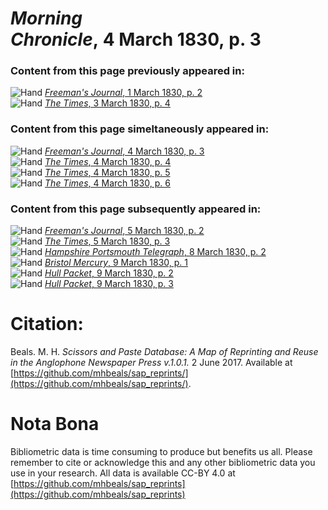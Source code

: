 # *Morning Chronicle*, 4 March 1830, p. 3  
  
### Content from this page previously appeared in:  
![Hand](http://scissorsandpaste.net/wp-content/uploads/2017/06/smallhandpointer.png) [*Freeman's Journal*, 1 March 1830, p. 2](https://mhbeals.github.io/sap_html/Freeman's-Journal/Freeman's-Journal-1-March-1830-p-2)  
![Hand](http://scissorsandpaste.net/wp-content/uploads/2017/06/smallhandpointer.png) [*The Times*, 3 March 1830, p. 4](https://mhbeals.github.io/sap_html/The-Times/The-Times-3-March-1830-p-4)  
  
### Content from this page simeltaneously appeared in:  
![Hand](http://scissorsandpaste.net/wp-content/uploads/2017/06/smallhandpointer.png) [*Freeman's Journal*, 4 March 1830, p. 3](https://mhbeals.github.io/sap_html/Freeman's-Journal/Freeman's-Journal-4-March-1830-p-3)  
![Hand](http://scissorsandpaste.net/wp-content/uploads/2017/06/smallhandpointer.png) [*The Times*, 4 March 1830, p. 4](https://mhbeals.github.io/sap_html/The-Times/The-Times-4-March-1830-p-4)  
![Hand](http://scissorsandpaste.net/wp-content/uploads/2017/06/smallhandpointer.png) [*The Times*, 4 March 1830, p. 5](https://mhbeals.github.io/sap_html/The-Times/The-Times-4-March-1830-p-5)  
![Hand](http://scissorsandpaste.net/wp-content/uploads/2017/06/smallhandpointer.png) [*The Times*, 4 March 1830, p. 6](https://mhbeals.github.io/sap_html/The-Times/The-Times-4-March-1830-p-6)  
  
### Content from this page subsequently appeared in:  
![Hand](http://scissorsandpaste.net/wp-content/uploads/2017/06/smallhandpointer.png) [*Freeman's Journal*, 5 March 1830, p. 2](https://mhbeals.github.io/sap_html/Freeman's-Journal/Freeman's-Journal-5-March-1830-p-2)  
![Hand](http://scissorsandpaste.net/wp-content/uploads/2017/06/smallhandpointer.png) [*The Times*, 5 March 1830, p. 3](https://mhbeals.github.io/sap_html/The-Times/The-Times-5-March-1830-p-3)  
![Hand](http://scissorsandpaste.net/wp-content/uploads/2017/06/smallhandpointer.png) [*Hampshire Portsmouth Telegraph*, 8 March 1830, p. 2](https://mhbeals.github.io/sap_html/Hampshire-Portsmouth-Telegraph/Hampshire-Portsmouth-Telegraph-8-March-1830-p-2)  
![Hand](http://scissorsandpaste.net/wp-content/uploads/2017/06/smallhandpointer.png) [*Bristol Mercury*, 9 March 1830, p. 1](https://mhbeals.github.io/sap_html/Bristol-Mercury/Bristol-Mercury-9-March-1830-p-1)  
![Hand](http://scissorsandpaste.net/wp-content/uploads/2017/06/smallhandpointer.png) [*Hull Packet*, 9 March 1830, p. 2](https://mhbeals.github.io/sap_html/Hull-Packet/Hull-Packet-9-March-1830-p-2)  
![Hand](http://scissorsandpaste.net/wp-content/uploads/2017/06/smallhandpointer.png) [*Hull Packet*, 9 March 1830, p. 3](https://mhbeals.github.io/sap_html/Hull-Packet/Hull-Packet-9-March-1830-p-3)  


# Citation: 

Beals. M. H. *Scissors and Paste Database: A Map of Reprinting and Reuse in the Anglophone Newspaper Press v.1.0.1.* 2 June 2017. Available at [https://github.com/mhbeals/sap_reprints/](https://github.com/mhbeals/sap_reprints/). 

# Nota Bona

Bibliometric data is time consuming to produce but benefits us all. Please remember to cite or acknowledge this and any other bibliometric data you use in your research. All data is available CC-BY 4.0 at [https://github.com/mhbeals/sap_reprints](https://github.com/mhbeals/sap_reprints)